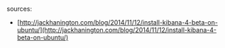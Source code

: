 sources:
* [http://jackhanington.com/blog/2014/11/12/install-kibana-4-beta-on-ubuntu/](http://jackhanington.com/blog/2014/11/12/install-kibana-4-beta-on-ubuntu/)

